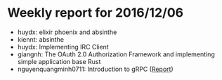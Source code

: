 # Weekly report for 2016/12/06
- huydx: elixir phoenix and absinthe
- kiennt: absinthe
- huydx: Implementing IRC Client
- giangnh: The OAuth 2.0 Authorization Framework and implementing simple application base Rust
- nguyenquangminh0711: Introduction to gRPC ([Report](https://github.com/nguyenquangminh0711/til/blob/master/research-grpc.md))
